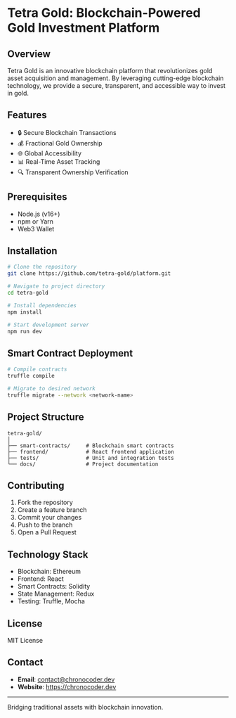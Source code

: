 # Tetra Gold: Blockchain-Powered Gold Investment Platform

## Overview

Tetra Gold is an innovative blockchain platform that revolutionizes gold asset acquisition and management. By leveraging cutting-edge blockchain technology, we provide a secure, transparent, and accessible way to invest in gold.

## Features

- 🔒 Secure Blockchain Transactions
- 💰 Fractional Gold Ownership
- 🌐 Global Accessibility
- 📊 Real-Time Asset Tracking
- 🔍 Transparent Ownership Verification

## Prerequisites

- Node.js (v16+)
- npm or Yarn
- Web3 Wallet

## Installation

```bash
# Clone the repository
git clone https://github.com/tetra-gold/platform.git

# Navigate to project directory
cd tetra-gold

# Install dependencies
npm install

# Start development server
npm run dev
```

## Smart Contract Deployment

```bash
# Compile contracts
truffle compile

# Migrate to desired network
truffle migrate --network <network-name>
```

## Project Structure

```
tetra-gold/
│
├── smart-contracts/     # Blockchain smart contracts
├── frontend/            # React frontend application
├── tests/               # Unit and integration tests
└── docs/                # Project documentation
```

## Contributing

1. Fork the repository
2. Create a feature branch
3. Commit your changes
4. Push to the branch
5. Open a Pull Request

## Technology Stack

- Blockchain: Ethereum
- Frontend: React
- Smart Contracts: Solidity
- State Management: Redux
- Testing: Truffle, Mocha

## License

MIT License

## Contact

- **Email**: contact@chronocoder.dev
- **Website**: https://chronocoder.dev

---

Bridging traditional assets with blockchain innovation.
